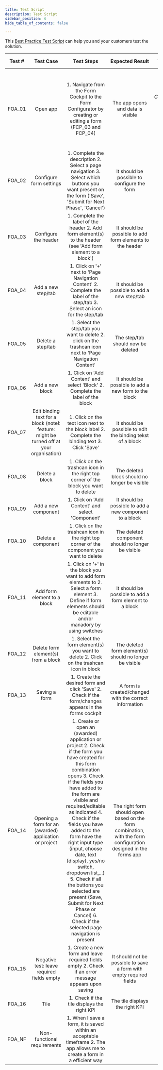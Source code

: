 ```yaml
---
title: Test Script
description: Test Script
sidebar_position: 6
hide_table_of_contents: false

---
```


This [Best Practice Test Script](https://cronos.sharepoint.com/:x:/t/flexso/projects/Ef-vj8oY6GVHknAHPKhRUSwBKsq_0AXVdyTHJmMolzg2ew?e=UVer2b) can help you and your customers test the solution.

| Test # | Test Case | Test Steps | Expected Result | Actual Result | Pass/Fail | Author | Comments |
|:---:|:---:|:---:|:---:|:---:|:---:|:---:|:---:|
| FOA_01 | Open app | 1. Navigate from the Form   Cockpit to the Form Configurator by creating or editing a form (FCP_03 and   FCP_04) | The app opens and data is   visible |  *Complete   your actual result here* |  *Indicate   wether the test passed or failed (Does the actual result match with the   expected result?)* | *State your name* | *Add additional comments if   desired* |
| FOA_02 | Configure form settings | 1. Complete the   description      2. Select a page navigation      3. Select which buttons you want present on the form ('Save', 'Submit for   Next Phase', 'Cancel') | It should be possible to   configure the form |  |  |  |  |
| FOA_03 | Configure the header | 1. Complete the label of the   header      2. Add form element(s) to the header (see 'Add form element to a block') | It should be possible to add   form elements to the header |  |  |  |  |
| FOA_04 | Add a new step/tab | 1. Click on '+' next to 'Page   Navigation Content'      2. Complete the label of the step/tab      3. Select an icon for the step/tab | It should be possible to add a   new step/tab |  |  |  |  |
| FOA_05 | Delete a step/tab | 1. Select the step/tab you want   to delete      2. click on the trashcan icon next to 'Page Navigation Content' | The step/tab should now be   deleted |  |  |  |  |
| FOA_06 | Add a new block | 1. Click on 'Add Content' and   select 'Block'      2. Complete the label of the block | It should be possible to add a   new form to the block |  |  |  |  |
| FOA_07 | Edit binding text for a block   (note!: feature: might be turned off at your organisation) | 1. Click on the text icon next   to the block label      2. Complete the binding text      3. Click 'Save' | It should be possible to edit   the binding tekst of a block |  |  |  |  |
| FOA_08 | Delete a block | 1. Click on the trashcan icon in   the right top corner of the block you want to delete | The deleted block should no   longer be visible |  |  |  |  |
| FOA_09 | Add a new component | 1. Click on 'Add Content' and   select 'Component' | It should be possible to add a   new component to a block |  |  |  |  |
| FOA_10 | Delete a component | 1. Click on the trashcan icon in   the right top corner of the component you want to delete | The deleted component should no   longer be visible |  |  |  |  |
| FOA_11 | Add form element to a block | 1. Click on '+' in the block you   want to add form elements to      2. Select a form element      3. Define if form elements should be editable and/or manadory by using   switches | It should be possible to add a   form element to a block |  |  |  |  |
| FOA_12 | Delete form element(s) from a block | 1. Select the form element(s)   you want to delete      2. Click on the trashcan icon in block | The deleted form element(s)   should no longer be visible |  |  |  |  |
| FOA_13 | Saving a form | 1. Create the desired form and   click 'Save'      2. Check if the form/changes appears in the forms cockpit | A form is created/changed with   the correct information |  |  |  |  |
| FOA_14 | Opening a form for an (awarded)   application or project | 1. Create or open an (awarded)   application or project      2. Check if the form you have created for this form combination opens      3. Check if the fields you have added to the form are visible and   required/editable as indicated      4. Check if the fields you have added to the form have the right input type   (input, choose date, text (display), yes/no switch, dropdown list,...)      5. Check if all the buttons you selected are present (Save, Submit for Next   Phase or Cancel)      6. Check if the selected page navigation is present | The right form should open based   on the form combination, with the form configuration designed in the forms   app |  |  |  |  |
| FOA_15 | Negative test: leave required fields empty | 1. Create a new form and leave   required fields empty      2. Check if an error message appears upon saving | It should not be possible to   save a form with empty required fields |  |  |  |  |
| FOA_16 | Tile | 1. Check if the tile displays   the right KPI | The tile displays the right KPI |  |  |  |  |
| FOA_NF | Non-functional requirements | 1. When I save a form, it is   saved within an acceptable timeframe      2. The app allows me to create a form in a efficient way |  |  |  |  |  |